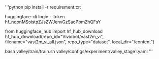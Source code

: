 '''python
pip install -r requirement.txt

huggingface-cli login --token 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

from huggingface_hub import hf_hub_download
hf_hub_download(repo_id="Vividbot/vast2m_vi", filename="vast2m_vi_all.json", repo_type="dataset", local_dir="/content")

bash valley/train/train.sh valley/configs/experiment/valley_stage1.yaml
'''